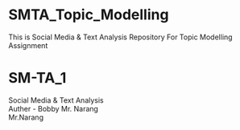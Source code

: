# SMTA_Topic_Modelling
This is Social Media &amp; Text Analysis Repository For Topic Modelling Assignment

# SM-TA_1
Social Media &amp; Text Analysis
<br>
Auther - Bobby Mr. Narang
<br>
Mr.Narang

